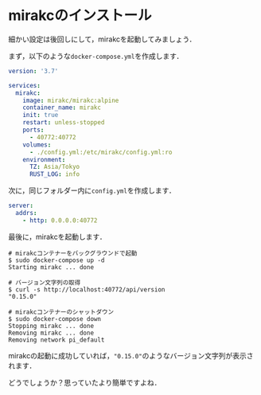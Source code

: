 # mirakcのインストール

細かい設定は後回しにして，mirakcを起動してみましょう．

まず，以下のような`docker-compose.yml`を作成します．

```yaml
version: '3.7'

services:
  mirakc:
    image: mirakc/mirakc:alpine
    container_name: mirakc
    init: true
    restart: unless-stopped
    ports:
      - 40772:40772
    volumes:
      - ./config.yml:/etc/mirakc/config.yml:ro
    environment:
      TZ: Asia/Tokyo
      RUST_LOG: info
```

次に，同じフォルダー内に`config.yml`を作成します．

```yaml
server:
  addrs:
    - http: 0.0.0.0:40772
```

最後に，mirakcを起動します．

```console
# mirakcコンテナーをバックグラウンドで起動
$ sudo docker-compose up -d
Starting mirakc ... done

# バージョン文字列の取得
$ curl -s http://localhost:40772/api/version
"0.15.0"

# mirakcコンテナーのシャットダウン
$ sudo docker-compose down
Stopping mirakc ... done
Removing mirakc ... done
Removing network pi_default
```

mirakcの起動に成功していれば，`"0.15.0"`のようなバージョン文字列が表示されます．

どうでしょうか？思っていたより簡単ですよね．
